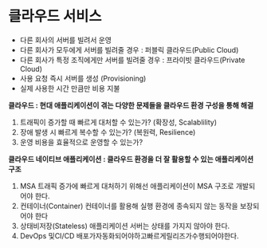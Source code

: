 # 클라우드 서비스
- 다른 회사의 서버를 빌려서 운영
- 다른 회사가 모두에게 서버를 빌려줄 경우 : 퍼블릭 클라우드(Public Cloud)
- 다른 회사가 특정 조직에게만 서버를 빌려줄 경우 : 프라이빗 클라우드(Private Cloud)
- 사용 요청 즉시 서버를 생성 (Provisioning)
- 실제 사용한 시간 만큼만 비용 지불

**클라우드 : 현대 애플리케이션이 겪는 다양한 문제들을 클라우드 환경 구성을 통해 해결**
1. 트래픽이 증가할 때 빠르게 대처할 수 있는가? (확장성, Scalablility)
2. 장애 발생 시 빠르게 복수할 수 있는가? (복원력, Resilience)
3. 운영 비용을 효율적으로 운영할 수 있는가?

**클라우드 네이티브 애플리케이션 : 클라우드 환경을 더 잘 활용할 수 있는 애플리케이션 구조**
1. MSA 
	트래픽 증가에 빠르게 대처하기 위해선 애플리케이션이 MSA 구조로 개발되어야 한다.
2. 컨테이너(Container)
	컨테이너를 활용해 실행 환경에 종속되지 않는 동작을 보장되어야 한다
3. 상태비저장(Stateless)
	애플리케이션 서버는 상태를 가지지 않아야 한다.
4. DevOps 및CI/CD 
	배포가자동화되어야하고빠르게릴리즈가수행되어야한다.